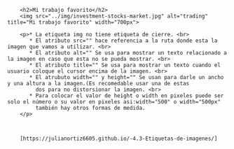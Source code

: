         <h2>Mi trabajo favorito</h2>
        <img src="../img/investment-stocks-market.jpg" alt="trading" title="Mi trabajo favorito" width="700px">
        
        <p>* La etiqueta img no tiene etiqueta de cierre. <br>
           * El atributo src="" hace referencia a la ruta donde esta la imagen que vamos a utilizar. <br>
           * El atributo alt="" Se usa para mostrar un texto relacionado a la imagen en caso que esta no se pueda mostrar. <br>
           * El atributo title="" Se usa para mostrar un texto cuando el usuario coloque el cursor encima de la imagen. <br>
           * El atrubuto width="" y height="" Se usan para darle un ancho y una altura a la imagen.(Es recomedable usar una de estas
             dos para no distorsionar la imagen. <br>
           * Para colocar el valor de height o width en pixeles puede ser solo el número o su valor en pixeles asi:width="500" o width="500px"
             también hay otros formas de medida.
        </p>     
        
        
        
        [https://julianortiz6605.github.io/-4.3-Etiquetas-de-imagenes/]
